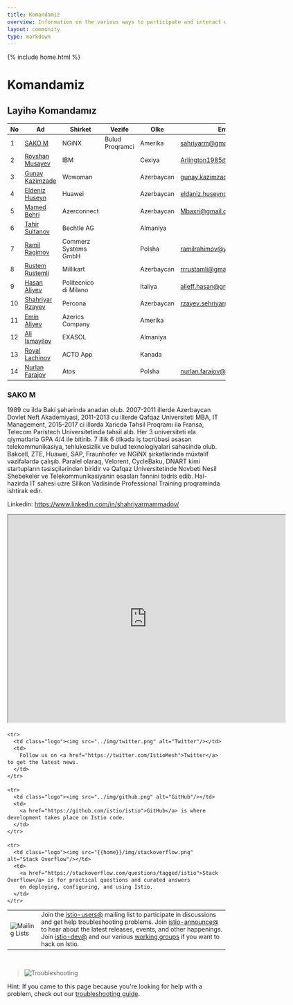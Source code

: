 ```yaml
---
title: Komandamiz
overview: Information on the various ways to participate and interact with the GOUPAZ community.
layout: community
type: markdown
---
```

{% include home.html %}

# Komandamiz

## Layihə Komandamız


|No| Ad | Shirket |Vezife|Olke|Email|
|------|-------|---------|--------|------|----|
|1| [SAKO M](#SAKO) |NGiNX|Bulud Proqramci|Amerika|sahriyarm@gmail.com
|2| [Rovshan Musayev](#RovshanM) |IBM||Cexiya|Arlington1985@gmail.com
|3| [Gunay Kazimzade](#GunayK) |Wowoman||Azerbaycan|gunay.kazimzade@gmail.com
|4| [Eldeniz Huseyn](#EldenizH) |Huawei||Azerbaycan| eldaniz.huseynov@outlook.com
|5| [Mamed Behri](MamedB) |Azerconnect||Azerbaycan|Mbaxri@gmail.com
|6| [Tahir Sultanov](#TahirS) |Bechtle AG||Almaniya|
|7| [Ramil Ragimov](#RamilR) |Commerz Systems GmbH||Polsha|ramilrahimov@yahoo.com
|8| [Rustem Rustemli](#RustemR) |Millikart||Azerbaycan|rrrustamli@gmail.com
|9| [Hasan Aliyev](#HasanA) |Politecnico di Milano||Italiya|alieff.hasan@gmail.com
|10| [Shahriyar Rzayev](#ShahriyarR) |Percona||Azerbaycan|rzayev.sehriyar@gmail.com
|11| [Emin Aliyev](#EminA) |Azerics Company||Amerika|
|12| [Ali Ismayilov](#AliI) |EXASOL||Almaniya|
|13| [Royal Lachinov](#Royal) |ACTO App||Kanada|
|14| [Nurlan Farajov](#Nurlan) |Atos||Polsha|nurlan.farajov@gmail.com

### SAKO M
1989 cu ildə Baki şəhərində anadan olub. 2007-2011 illerde Azerbaycan Dovlet Neft Akademiyasi, 2011-2013 cu illerde Qafqaz Universiteti MBA, IT Management, 2015-2017 ci illərdə Xaricdə Təhsil Proqramı ilə Fransa, Telecom Paristech Universitetində təhsil alıb. Her 3 universiteti ela qiymətlərlə GPA 4/4 ile bitirib. 7 illik 6 ölkədə iş təcrübəsi əsasən telekommunikasiya, tehlukesizlik ve bulud texnologiyalari sahəsində olub. Bakcell, ZTE, Huawei, SAP, Fraunhofer ve NGiNX şirkətlərində müxtəlif vəzifələrdə çalışıb. Paralel olaraq, Velorent, CycleBaku, DNART kimi startupların təsisçilərindən biridir və Qafqaz Universitetinde Novbeti Nesil Shebekeler ve Telekommunikasiyanin əsasları fənnini tədris edib. Hal-hazirda IT sahesi uzre Silikon Vadisinde Professional Training proqraminda ishtirak edir.

Linkedin: https://www.linkedin.com/in/shahriyarmammadov/



<table>
  <tbody>
    <tr>
      <iframe src="https://www.google.com/maps/d/u/1/embed?mid=1pvaxuOZ4g1ouT7g7ICFtBwcbjjw" width="640" height="480"></iframe>
      </tr>
    <tr>
      <td class="logo"><img src="{{home}}/img/group.png" alt="Mailing Lists"/></td>
      <td>
        Join the <a href="https://groups.google.com/forum/#!forum/istio-users">istio-users@</a> mailing list to participate in discussions
        and get help troubleshooting problems.
        Join <a href="https://groups.google.com/forum/#!forum/istio-announce">istio-announce@</a> to hear about the latest
        releases, events, and other happenings.
        Join <a href="https://groups.google.com/forum/#!forum/istio-dev">istio-dev@</a> and
        our various <a href="https://github.com/istio/istio/blob/master/GROUPS.md#working-groups">working groups</a>
        if you want to hack on Istio.
      </td>
    </tr>

    <tr>
      <td class="logo"><img src="../img/twitter.png" alt="Twitter"/></td>
      <td>
        Follow us on <a href="https://twitter.com/IstioMesh">Twitter</a> to get the latest news.
      </td>
    </tr>

    <tr>
      <td class="logo"><img src="../img/github.png" alt="GitHub"/></td>
      <td>
        <a href="https://github.com/istio/istio">GitHub</a> is where development takes place on Istio code.
      </td>
    </tr>

    <tr>
      <td class="logo"><img src="{{home}}/img/stackoverflow.png" alt="Stack Overflow"/></td>
      <td>
        <a href="https://stackoverflow.com/questions/tagged/istio">Stack Overflow</a> is for practical questions and curated answers
        on deploying, configuring, and using Istio.
      </td>
    </tr>
  </tbody>
</table>

<br />

> <img src="{{home}}/img/troubleshooting.svg" alt="Troubleshooting" title="Troubleshooting" style="width: 32px; display:inline" />
Hint: If you came to this page because you're looking for help with a problem, check out 
our [troubleshooting guide]({{home}}/troubleshooting).
